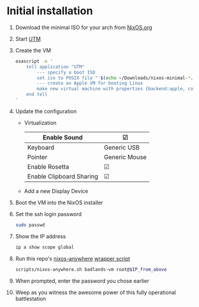 # Initial installation

1. Download the minimal ISO for your arch from [NixOS.org](https://nixos.org/download/#nixos-iso)
1. Start [UTM](https://getutm.app/)
1. Create the VM

    ```sh
    osascript -e '
        tell application "UTM"
            --- specify a boot ISO
            set iso to POSIX file "'$(echo ~/Downloads/nixos-minimal-*.iso)'"
            --- create an Apple VM for booting Linux
            make new virtual machine with properties {backend:apple, configuration:{name:"NixOS", drives:{{removable:true, source:iso}, {guest size:25600}}, memory:6144}}
        end tell
    '
    ```

1. Update the configuration

    - Virtualization

        | Enable Sound             | ☑︎           |
        | ------------------------ | ------------- |
        | Keyboard                 | Generic USB   |
        | Pointer                  | Generic Mouse |
        | Enable Rosetta           | ☑︎           |
        | Enable Clipboard Sharing | ☑︎           |

    - Add a new Display Device

1. Boot the VM into the NixOS installer
1. Set the ssh login password

    ```sh
    sudo passwd
    ```

1. Show the IP address

    ```sh
    ip a show scope global
    ```

1. Run this repo's [nixos-anywhere](https://nix-community.github.io/nixos-anywhere/) [wrapper script](../../../scripts/nixos-anywhere.sh)

    ```sh
    scripts/nixos-anywhere.sh badlands-vm root@$IP_from_above
    ```

1. When prompted, enter the password you chose earlier

1. Weep as you witness the awesome power of this fully operational battlestation
